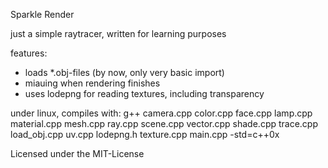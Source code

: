 Sparkle Render

just a simple raytracer, written for learning purposes

features:
* loads *.obj-files (by now, only very basic import)
* miauing when rendering finishes
* uses lodepng for reading textures, including transparency

under linux, compiles with:
g++ camera.cpp color.cpp face.cpp lamp.cpp material.cpp mesh.cpp ray.cpp scene.cpp vector.cpp shade.cpp trace.cpp load_obj.cpp uv.cpp lodepng.h texture.cpp main.cpp -std=c++0x

Licensed under the MIT-License
